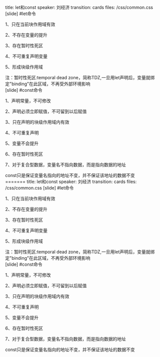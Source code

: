 title: let和const
speaker: 刘经济
transition: cards
files: /css/common.css
[slide]
#let命令
<div class="align_l">
 <p>1、只在当前块作用域有效</p>
 <p>2、不存在变量的提升</p>
 <p>3、存在暂时性死区</p>
 <p>4、不可重复声明变量</p>
 <p>5、形成块级作用域</p>
 <section class="annotation">注：暂时性死区:temporal dead zone，简称TDZ,一旦用let声明后，变量就绑定"binding"在此区域，不再受外部环境影响</section>
</div>
[slide]
#const命令
<div class="align_l">
<p>1、声明常量，不可修改</p>
<p>2、声明必须立即赋值，不可留到以后赋值</p>
<p>3、只在声明的块级作用域内有效</p>
<p>4、不可重复声明</p>
<p>5、变量不会提升</p>
<p>6、存在暂时性死区</p>
<p>7、对于复合型数据，变量名不指向数据，而是指向数据的地址</p>
<section class="annotation">const只是保证变量名指向的地址不变，并不保证该地址的数据不变</section>
=======
title: let和const
speaker: 刘经济
transition: cards
files: /css/common.css
[slide]
#let命令
<div class="align_l">
 <p>1、只在当前块作用域有效</p>
 <p>2、不存在变量的提升</p>
 <p>3、存在暂时性死区</p>
 <p>4、不可重复声明变量</p>
 <p>5、形成块级作用域</p>
 <section class="annotation">注：暂时性死区:temporal dead zone，简称TDZ,一旦用let声明后，变量就绑定"binding"在此区域，不再受外部环境影响</section>
</div>
[slide]
#const命令
<div class="align_l">
<p>1、声明常量，不可修改</p>
<p>2、声明必须立即赋值，不可留到以后赋值</p>
<p>3、只在声明的块级作用域内有效</p>
<p>4、不可重复声明</p>
<p>5、变量不会提升</p>
<p>6、存在暂时性死区</p>
<p>7、对于复合型数据，变量名不指向数据，而是指向数据的地址</p>
<section class="annotation">const只是保证变量名指向的地址不变，并不保证该地址的数据不变</section>
</div>